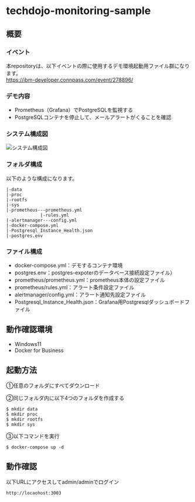 # techdojo-monitoring-sample
## 概要
### イベント
本repositoryは、以下イベントの際に使用するデモ環境起動用ファイル群になります。<br>
https://ibm-developer.connpass.com/event/278896/

### デモ内容
* Prometheus（Grafana）でPostgreSQLを監視する
* PostgreSQLコンテナを停止して、メールアラートがくることを確認

### システム構成図
![システム構成図](https://github.com/IBMDeveloperTokyo/techdojo-monitoring-sample/assets/99166088/c4a35d82-c6ae-4534-a07d-c338e2e4d0c6)

### フォルダ構成
以下のような構成になります。
```
|-data
|-proc
|-rootfs
|-sys
|-prometheus---prometheus.yml
             |-rules.yml
|-alertmanager---config.yml
|-docker-compose.yml
|-Postgresql_Instance_Health.json
|-postgres.env

```

### ファイル構成
* docker-compose.yml：デモするコンテナ環境
* postgres.env：postgres-expoterのデータベース接続設定ファイル）
* prometheus/prometheus.yml：prometheus本体の設定ファイル
* prometheus/rules.yml：アラート条件設定ファイル
* alertmanager/config.yml：アラート通知先設定ファイル
* Postgresql_Instance_Health.json：Grafana用Postgresqlダッシュボードファイル

## 動作確認環境
* Windows11
* Docker for Business

## 起動方法
➀任意のフォルダにすべてダウンロード

➁同じフォルダ内に以下4つのフォルダを作成する
```
$ mkdir data
$ mkdir proc
$ mkdir rootfs
$ mkdir sys
```

➂以下コマンドを実行
```
$ docker-compose up -d
```

## 動作確認
以下URLにアクセスしてadmin/adminでログイン
```
http://locaohost:3003
```
